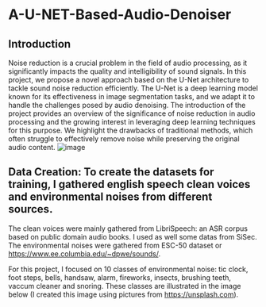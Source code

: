 # A-U-NET-Based-Audio-Denoiser

## Introduction
Noise reduction is a crucial problem in the field of audio processing, as it significantly impacts the quality and intelligibility of sound signals. In this project, we propose a novel approach based on the U-Net architecture to tackle sound noise reduction efficiently. The U-Net is a deep learning model known for its effectiveness in image segmentation tasks, and we adapt it to handle the challenges posed by audio denoising. The introduction of the project provides an overview of the significance of noise reduction in audio processing and the growing interest in leveraging deep learning techniques for this purpose. We highlight the drawbacks of traditional methods, which often struggle to effectively remove noise while preserving the original audio content.
![image](https://github.com/Snig17/A-U-NET-Based-Audio-Denoiser/assets/127118518/606e3c93-e118-45b3-96cb-7af26afc3d0e)

## Data Creation: To create the datasets for training, I gathered english speech clean voices and environmental noises from different sources.

The clean voices were mainly gathered from LibriSpeech: an ASR corpus based on public domain audio books. I used as well some datas from SiSec. The environmental noises were gathered from ESC-50 dataset or https://www.ee.columbia.edu/~dpwe/sounds/.

For this project, I focused on 10 classes of environmental noise: tic clock, foot steps, bells, handsaw, alarm, fireworks, insects, brushing teeth, vaccum cleaner and snoring. These classes are illustrated in the image below (I created this image using pictures from https://unsplash.com).

